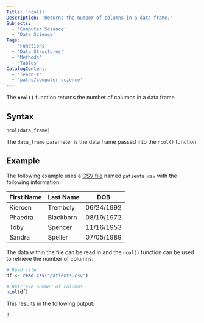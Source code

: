 ```yaml
---
Title: 'ncol()'
Description: 'Returns the number of columns in a data frame.'
Subjects:
  - 'Computer Science'
  - 'Data Science'
Tags:
  - 'Functions'
  - 'Data Structures'
  - 'Methods'
  - 'Tables'
CatalogContent:
  - 'learn-r'
  - 'paths/computer-science'
---
```


The **`ncol()`** function returns the number of columns in a data frame.

## Syntax

```pseudo
ncol(data_frame)
```

The `data_frame` parameter is the data frame passed into the `ncol()` function.

## Example

The following example uses a [CSV file](https://www.codecademy.com/resources/docs/r/csv-files) named `patients.csv` with the following information:

| First Name | Last Name | DOB        |
| ---------- | --------- | ---------- |
| Kiercen    | Tremboly  | 06/24/1992 |
| Phaedra    | Blackborn | 08/19/1972 |
| Toby       | Spencer   | 11/16/1953 |
| Sandra     | Speller   | 07/05/1989 |

The data within the file can be read in and the `ncol()` function can be used to retrieve the number of columns:

```r
# Read file
df <- read.csv("patients.csv")

# Retrieve number of columns
ncol(df)
```

This results in the following output:

```shell
3
```
